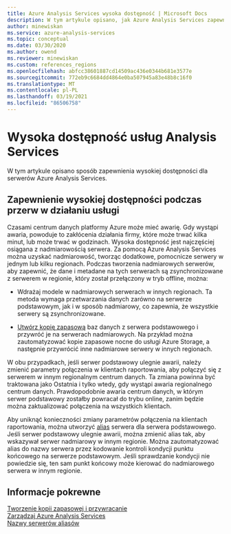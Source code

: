 ```yaml
---
title: Azure Analysis Services wysoka dostępność | Microsoft Docs
description: W tym artykule opisano, jak Azure Analysis Services zapewnia wysoką dostępność podczas przerw w działaniu usługi.
author: minewiskan
ms.service: azure-analysis-services
ms.topic: conceptual
ms.date: 03/30/2020
ms.author: owend
ms.reviewer: minewiskan
ms.custom: references_regions
ms.openlocfilehash: abfcc38601887cd14509ac436e0344b681e3577e
ms.sourcegitcommit: 772eb9c6684dd4864e0ba507945a83e48b8c16f0
ms.translationtype: MT
ms.contentlocale: pl-PL
ms.lasthandoff: 03/19/2021
ms.locfileid: "86506758"
---
```

# <a name="analysis-services-high-availability"></a>Wysoka dostępność usług Analysis Services

W tym artykule opisano sposób zapewnienia wysokiej dostępności dla serwerów Azure Analysis Services. 

## <a name="assuring-high-availability-during-a-service-disruption"></a>Zapewnienie wysokiej dostępności podczas przerw w działaniu usługi

Czasami centrum danych platformy Azure może mieć awarię. Gdy wystąpi awaria, powoduje to zakłócenia działania firmy, które może trwać kilka minut, lub może trwać w godzinach. Wysoka dostępność jest najczęściej osiągana z nadmiarowością serwera. Za pomocą Azure Analysis Services można uzyskać nadmiarowość, tworząc dodatkowe, pomocnicze serwery w jednym lub kilku regionach. Podczas tworzenia nadmiarowych serwerów, aby zapewnić, że dane i metadane na tych serwerach są zsynchronizowane z serwerem w regionie, który został przełączony w tryb offline, można:

* Wdrażaj modele w nadmiarowych serwerach w innych regionach. Ta metoda wymaga przetwarzania danych zarówno na serwerze podstawowym, jak i w sposób nadmiarowy, co zapewnia, że wszystkie serwery są zsynchronizowane.

* [Utwórz kopię zapasową](analysis-services-backup.md) baz danych z serwera podstawowego i przywróć je na serwerach nadmiarowych. Na przykład można zautomatyzować kopie zapasowe nocne do usługi Azure Storage, a następnie przywrócić inne nadmiarowe serwery w innych regionach. 

W obu przypadkach, jeśli serwer podstawowy ulegnie awarii, należy zmienić parametry połączenia w klientach raportowania, aby połączyć się z serwerem w innym regionalnym centrum danych. Ta zmiana powinna być traktowana jako Ostatnia i tylko wtedy, gdy wystąpi awaria regionalnego centrum danych. Prawdopodobnie awaria centrum danych, w którym serwer podstawowy zostałby powracał do trybu online, zanim będzie można zaktualizować połączenia na wszystkich klientach. 

Aby uniknąć konieczności zmiany parametrów połączenia na klientach raportowania, można utworzyć [alias](analysis-services-server-alias.md) serwera dla serwera podstawowego. Jeśli serwer podstawowy ulegnie awarii, można zmienić alias tak, aby wskazywał serwer nadmiarowy w innym regionie. Można zautomatyzować alias do nazwy serwera przez kodowanie kontroli kondycji punktu końcowego na serwerze podstawowym. Jeśli sprawdzanie kondycji nie powiedzie się, ten sam punkt końcowy może kierować do nadmiarowego serwera w innym regionie. 

## <a name="related-information"></a>Informacje pokrewne

[Tworzenie kopii zapasowej i przywracanie](analysis-services-backup.md)   
[Zarządzaj Azure Analysis Services](analysis-services-manage.md)   
[Nazwy serwerów aliasów](analysis-services-server-alias.md) 

